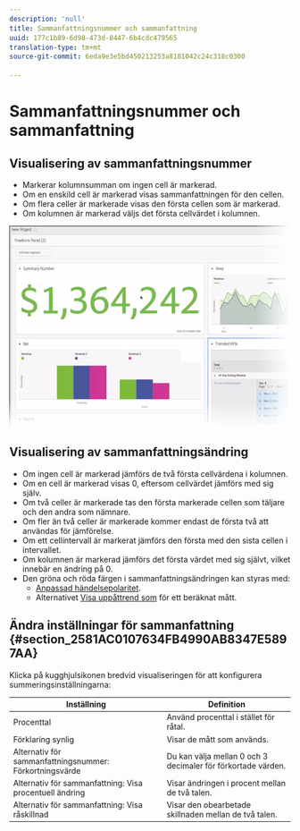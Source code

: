 ```yaml
---
description: 'null'
title: Sammanfattningsnummer och sammanfattning
uuid: 177c1b89-6d98-473d-8447-6b4cdc479565
translation-type: tm+mt
source-git-commit: 6eda9e3e5bd450213253a8181042c24c318c0300

---
```



# Sammanfattningsnummer och sammanfattning

## Visualisering av sammanfattningsnummer

* Markerar kolumnsumman om ingen cell är markerad.
* Om en enskild cell är markerad visas sammanfattningen för den cellen.
* Om flera celler är markerade visas den första cellen som är markerad.
* Om kolumnen är markerad väljs det första cellvärdet i kolumnen.

![](assets/summary-number.png)

## Visualisering av sammanfattningsändring

* Om ingen cell är markerad jämförs de två första cellvärdena i kolumnen.
* Om en cell är markerad visas 0, eftersom cellvärdet jämförs med sig själv.
* Om två celler är markerade tas den första markerade cellen som täljare och den andra som nämnare.
* Om fler än två celler är markerade kommer endast de första två att användas för jämförelse.
* Om ett cellintervall är markerat jämförs den första med den sista cellen i intervallet.
* Om kolumnen är markerad jämförs det första värdet med sig självt, vilket innebär en ändring på 0.
* Den gröna och röda färgen i sammanfattningsändringen kan styras med:
   * [Anpassad händelsepolaritet](https://marketing.adobe.com/resources/help/en_US/reference/success_event.html).
   * Alternativet [Visa uppåttrend som](https://marketing.adobe.com/resources/help/en_US/analytics/calcmetrics/cm_build_metrics.html) för ett beräknat mått.

## Ändra inställningar för sammanfattning {#section_2581AC0107634FB4990AB8347E5897AA}

Klicka på kugghjulsikonen bredvid visualiseringen för att konfigurera summeringsinställningarna:

| Inställning | Definition |
|--- |--- |
| Procenttal | Använd procenttal i stället för råtal. |
| Förklaring synlig | Visar de mått som används. |
| Alternativ för sammanfattningsnummer: Förkortningsvärde | Du kan välja mellan 0 och 3 decimaler för förkortade värden. |
| Alternativ för sammanfattning: Visa procentuell ändring | Visar ändringen i procent mellan de två talen. |
| Alternativ för sammanfattning: Visa råskillnad | Visar den obearbetade skillnaden mellan de två talen. |
